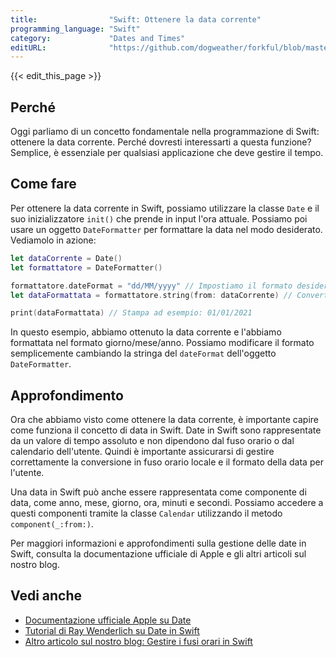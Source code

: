 ```yaml
---
title:                "Swift: Ottenere la data corrente"
programming_language: "Swift"
category:             "Dates and Times"
editURL:              "https://github.com/dogweather/forkful/blob/master/content/it/swift/getting-the-current-date.md"
---
```


{{< edit_this_page >}}

## Perché

Oggi parliamo di un concetto fondamentale nella programmazione di Swift: ottenere la data corrente. Perché dovresti interessarti a questa funzione? Semplice, è essenziale per qualsiasi applicazione che deve gestire il tempo.

## Come fare

Per ottenere la data corrente in Swift, possiamo utilizzare la classe `Date` e il suo inizializzatore `init()` che prende in input l'ora attuale. Possiamo poi usare un oggetto `DateFormatter` per formattare la data nel modo desiderato. Vediamolo in azione:

```Swift
let dataCorrente = Date()
let formattatore = DateFormatter()

formattatore.dateFormat = "dd/MM/yyyy" // Impostiamo il formato desiderato
let dataFormattata = formattatore.string(from: dataCorrente) // Convertiamo la data in una stringa formattata

print(dataFormattata) // Stampa ad esempio: 01/01/2021
```

In questo esempio, abbiamo ottenuto la data corrente e l'abbiamo formattata nel formato giorno/mese/anno. Possiamo modificare il formato semplicemente cambiando la stringa del `dateFormat` dell'oggetto `DateFormatter`.

## Approfondimento

Ora che abbiamo visto come ottenere la data corrente, è importante capire come funziona il concetto di data in Swift. Date in Swift sono rappresentate da un valore di tempo assoluto e non dipendono dal fuso orario o dal calendario dell'utente. Quindi è importante assicurarsi di gestire correttamente la conversione in fuso orario locale e il formato della data per l'utente.

Una data in Swift può anche essere rappresentata come componente di data, come anno, mese, giorno, ora, minuti e secondi. Possiamo accedere a questi componenti tramite la classe `Calendar` utilizzando il metodo `component(_:from:)`.

Per maggiori informazioni e approfondimenti sulla gestione delle date in Swift, consulta la documentazione ufficiale di Apple e gli altri articoli sul nostro blog.

## Vedi anche

- [Documentazione ufficiale Apple su Date](https://developer.apple.com/documentation/foundation/date)
- [Tutorial di Ray Wenderlich su Date in Swift](https://www.raywenderlich.com/7181016-dates-and-times-in-swift-getting-started)
- [Altro articolo sul nostro blog: Gestire i fusi orari in Swift](https://linkalaltroarticolo.it)